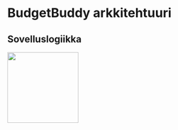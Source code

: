 # BudgetBuddy arkkitehtuuri
## Sovelluslogiikka
<img src="https://github.com/MTajakka/ot-harjoitustyo/dokumentointi/kuvat/luokkakaavio.png" width="160">
